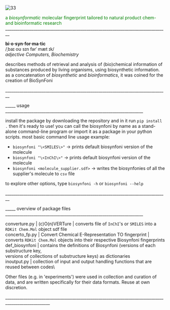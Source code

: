 
![33](https://github.com/lucinamay/biosynfoni/assets/119406697/93498121-b298-4cc7-ab3a-a7b7ca54b665)

<span style="color:green">a *biosynformatic* molecular fingerprint tailored to natural product chem- and bioinformatic research</span>
\________________________________________________________________________________


  **bi·o·syn·for·ma·tic**\
  /ˌbaɪ  oʊ  sɪn  fərˈ mæt ɪk/\
  *adjective Computers, Biochemistry*

  describes methods of retrieval and analysis of (bio)chemical information of\
  substances produced by living organisms, using biosynthetic information.\
  as a concatenation of  *biosynthetic* and *bioinformatics*, it was coined for the creation of BioSynFoni

\________________________________________________________________________________
 




_____ usage ____________________________________________________________________

install the package by downloading the repository and in it run `pip install .`
then it's ready to use!
you can call the biosynfoni by name as a stand-alone command-line program or import it as a package in your python scripts.
most basic command line usage example:
- `biosynfoni "\<SMILES\>"` -> prints default biosynfoni version of the molecule
- `biosynfoni "\<InChI\>"` -> prints default biosynfoni version of the molecule
- `biosynfoni <molecule_supplier.sdf>` -> writes the biosynfonies of all the supplier's molecule to `csv` file

to explore other options, type `biosynfoni -h` or `biosynfoni --help`

\________________________________________________________________________________


_____ overview of package files ____________________________________________________________________

converture.py | (c)O(n)VERTure | converts file of `InChI`'s or `SMILES` into a `RDKit Chem.Mol` object sdf file\
concerto_fp.py  |  Convert Chemical E-Representation TO fingerprint | converts `RDKit Chem.Mol` objects into their respective Biosynfoni fingerprints\
def_biosynfoni 	| contains the definitions of Biosynfoni (versions of each substructure key, \
                	versions of collections of substructure keys) as dictionaries\
inoutput.py 	|	collection of input and output handling functions that are reused between codes\


Other files (e.g. in 'experiments') were used in collection and curation of data, and are written specifically for their data formats. Reuse at own discretion.


\____________________________________________________________________________________________________


